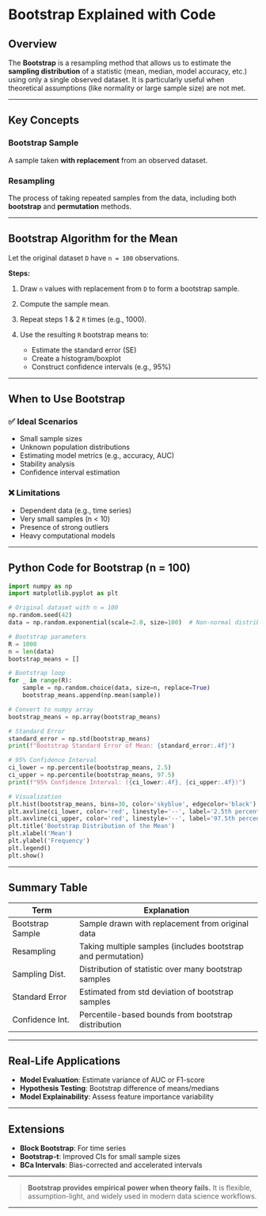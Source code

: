 # Bootstrap Explained with Code

## Overview

The **Bootstrap** is a resampling method that allows us to estimate the **sampling distribution** of a statistic (mean, median, model accuracy, etc.) using only a single observed dataset. It is particularly useful when theoretical assumptions (like normality or large sample size) are not met.

---

## Key Concepts

### Bootstrap Sample

A sample taken **with replacement** from an observed dataset.

### Resampling

The process of taking repeated samples from the data, including both **bootstrap** and **permutation** methods.

---

## Bootstrap Algorithm for the Mean

Let the original dataset `D` have `n = 100` observations.

**Steps:**

1. Draw `n` values with replacement from `D` to form a bootstrap sample.
2. Compute the sample mean.
3. Repeat steps 1 & 2 `R` times (e.g., 1000).
4. Use the resulting `R` bootstrap means to:

   - Estimate the standard error (SE)
   - Create a histogram/boxplot
   - Construct confidence intervals (e.g., 95%)

---

## When to Use Bootstrap

### ✅ Ideal Scenarios

- Small sample sizes
- Unknown population distributions
- Estimating model metrics (e.g., accuracy, AUC)
- Stability analysis
- Confidence interval estimation

### ❌ Limitations

- Dependent data (e.g., time series)
- Very small samples (n < 10)
- Presence of strong outliers
- Heavy computational models

---

## Python Code for Bootstrap (n = 100)

```python
import numpy as np
import matplotlib.pyplot as plt

# Original dataset with n = 100
np.random.seed(42)
data = np.random.exponential(scale=2.0, size=100)  # Non-normal distribution

# Bootstrap parameters
R = 1000
n = len(data)
bootstrap_means = []

# Bootstrap loop
for _ in range(R):
    sample = np.random.choice(data, size=n, replace=True)
    bootstrap_means.append(np.mean(sample))

# Convert to numpy array
bootstrap_means = np.array(bootstrap_means)

# Standard Error
standard_error = np.std(bootstrap_means)
print(f"Bootstrap Standard Error of Mean: {standard_error:.4f}")

# 95% Confidence Interval
ci_lower = np.percentile(bootstrap_means, 2.5)
ci_upper = np.percentile(bootstrap_means, 97.5)
print(f"95% Confidence Interval: ({ci_lower:.4f}, {ci_upper:.4f})")

# Visualization
plt.hist(bootstrap_means, bins=30, color='skyblue', edgecolor='black')
plt.axvline(ci_lower, color='red', linestyle='--', label='2.5th percentile')
plt.axvline(ci_upper, color='red', linestyle='--', label='97.5th percentile')
plt.title('Bootstrap Distribution of the Mean')
plt.xlabel('Mean')
plt.ylabel('Frequency')
plt.legend()
plt.show()
```

---

## Summary Table

| Term             | Explanation                                                  |
| ---------------- | ------------------------------------------------------------ |
| Bootstrap Sample | Sample drawn with replacement from original data             |
| Resampling       | Taking multiple samples (includes bootstrap and permutation) |
| Sampling Dist.   | Distribution of statistic over many bootstrap samples        |
| Standard Error   | Estimated from std deviation of bootstrap samples            |
| Confidence Int.  | Percentile-based bounds from bootstrap distribution          |

---

## Real-Life Applications

- **Model Evaluation**: Estimate variance of AUC or F1-score
- **Hypothesis Testing**: Bootstrap difference of means/medians
- **Model Explainability**: Assess feature importance variability

---

## Extensions

- **Block Bootstrap**: For time series
- **Bootstrap-t**: Improved CIs for small sample sizes
- **BCa Intervals**: Bias-corrected and accelerated intervals

---

> **Bootstrap provides empirical power when theory fails.** It is flexible, assumption-light, and widely used in modern data science workflows.

---
